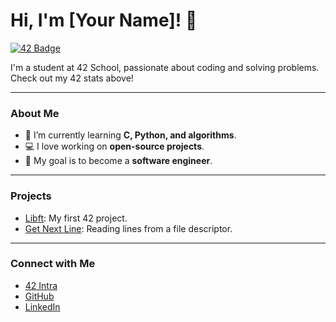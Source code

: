 # Hi, I'm [Your Name]! 👋

[![42 Badge](https://badge.mediaplus.ma/binary/khammadi)](https://github.com/oakoudad/badge42)

I'm a student at 42 School, passionate about coding and solving problems. Check out my 42 stats above!

---

### About Me
- 🌱 I’m currently learning **C, Python, and algorithms**.
- 💻 I love working on **open-source projects**.
- 🚀 My goal is to become a **software engineer**.

---

### Projects
- [Libft](https://github.com/khammadi/libft): My first 42 project.
- [Get Next Line](https://github.com/khammadi/get_next_line): Reading lines from a file descriptor.

---

### Connect with Me
- [42 Intra](https://profile.intra.42.fr/users/khammadi)
- [GitHub](https://github.com/khammadi)
- [LinkedIn](https://www.linkedin.com/in/your-profile)
